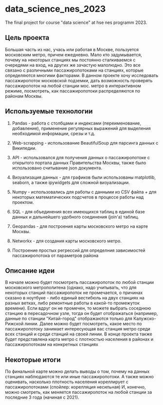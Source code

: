 # data_science_nes_2023
The final project for course "data science" at hse nes programm 2023.

## Цель проекта
Большая часть из нас, учась или работая в Москве, пользуется московским метро, причем ежедневно. Мало кто задумывается, почему на некоторых станциях мы постоянно сталкиваемся с очередями на вход, на других же зачастую малолюдно. Это все связано с различными пассажиропотоками на станциях, которые определяются многими факторами. В данном проекте хочу исследовать пассажиропоток московской подземки, дать возможность проверять пассажиропоток на любой станции мос. метро в интерактивном режиме, посмотреть, как пассажиропотоки распределяются по районам Москвы.  

## Используемые технологии

1. Pandas - работа с столбцами и индексами (переименование, добавление), применение регулярных выражений для выделения необходимой информации, срезы и т.д.

2. Web-scrapping - использование BeautifulSoup для парсинга данных с Википедии. 

3. API - использовался для получения данных о пассажиропотоке с открытого портала данных Правительства Москвы, также было использовано считывание json документа.

4. Визуализация данных - для графиков были использованы matplotlib, seaborn, а также ipywidgets для сложной визуализации. 

5. Numpy - использовались для работы с данными из CSV файла + для некоторых математических подсчетов в процессе работы над проектом.

6. SQL - для объединения всех имеющихся таблиц в единой базе данных и дальнейшего удобного соединения (join'a) таблиц.

7. Geopandas - для построения карты московского метро на карте Москвы.

8. Networkx - для создания карты московского метро.

9. Построение простых регрессий для определния зависимостей пассажиропотока от параметров района

## Описание идеи
В начале можно будет посмотреть пассажиропоток по любой станции московского метрополитена (однако, надо учитывать, что для некоторых станций пассажиропоток не промечается, о причинах сказано в ноутбуке - либо единый вестибюль на двух станциях на разных ветках, либо ремонтные работы в какой-то промежуток времени). Если вдруг он не промечен, то можете выбрать соседнюю станцию в пересадочном узле, тогда он будет отображаться (например, данные по станции "Китай-город" отображаются только для Калужско-Рижской линии.
Далее можно будет посмотреть, какое место по пассажиропотоку занимает интересующая вас станция метро среди всех станций и среди станций на своей линии. 
В конце проекта также будет представлена карта метро с плотностью населения в районах и пассажиропотокам на конкретных станциях

## Некоторые итоги

По финальной карте можно делать выводы о том, почему на данных станциях наблюдаются те или иные пассажиропотоки.
А также можно оценивать, насколько плотность населения кореллирует с пассажиропотоками (спойлер: корелляция несильная)
И, конечно, можно смотреть, как меняется пассажиропоток на любой станции за последние 3 года (начиная с 2021).
